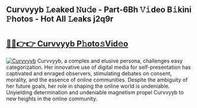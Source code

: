 ## Curvvyyb 𝙻eaked 𝙽u𝚍e - Part-6Bh 𝚅𝚒deo B𝚒kini 𝙿hotos - Hot All 𝙻eaks j2q9r

# <h2><a href="http://ld3ha8r.urlbe.top/?page=Curvvyyb">🔗🔗👉👉 Curvvyyb P𝚑oto𝚜Vid𝚎o</a></h2>

[![Curvvyyb](https://i.imgur.com/eBuTRDB.gif)](http://ld3ha8r.urlbe.top/?page=Curvvyyb)
Curvvyyb, a complex and elusive persona, challenges easy categorization. Her innovative use of digital media for self-presentation has captivated and enraged observers, stimulating debates on consent, morality, and the essence of online communities. Despite the ambiguity of her future goals, her role in shaping the online world is undeniable. Unyielding determination and undeniable magnetism propel Curvvyyb to new heights in the online community.
